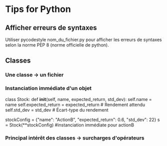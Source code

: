 # Tips for Python 


## Afficher erreurs de syntaxes

Utiliser pycodestyle nom_du_fichier.py pour afficher les erreurs de syntaxes selon la norme PEP 8 (norme officielle de python).


## Classes 


### Une classe -> un fichier 

### Instanciation immédiate d'un objet 

class Stock:
    def __init__(self, name, expected_return, std_dev):
        self.name = name
        self.expected_return = expected_return  # Rendement attendu
        self.std_dev = std_dev  # Écart-type du rendement

stockConfig = {"name": "ActionB", "expected_return": 0.6, "std_dev": 22}
s = Stock(**stockConfig)    #instanciation immédiate pour actionB

### Principal intérêt des classes -> surcharges d'opérateurs